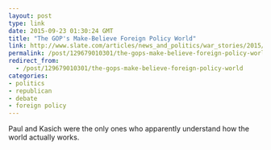 ```yaml
---
layout: post
type: link
date: 2015-09-23 01:30:24 GMT
title: "The GOP's Make-Believe Foreign Policy World"
link: http://www.slate.com/articles/news_and_politics/war_stories/2015/09/republican_party_s_presidential_candidates_on_foreign_policy_gop_contenders.html
permalink: /post/129679010301/the-gops-make-believe-foreign-policy-world
redirect_from: 
  - /post/129679010301/the-gops-make-believe-foreign-policy-world
categories:
- politics
- republican
- debate
- foreign policy
---
```


<p>Paul and Kasich were the only ones who apparently understand how the world actually works.</p>